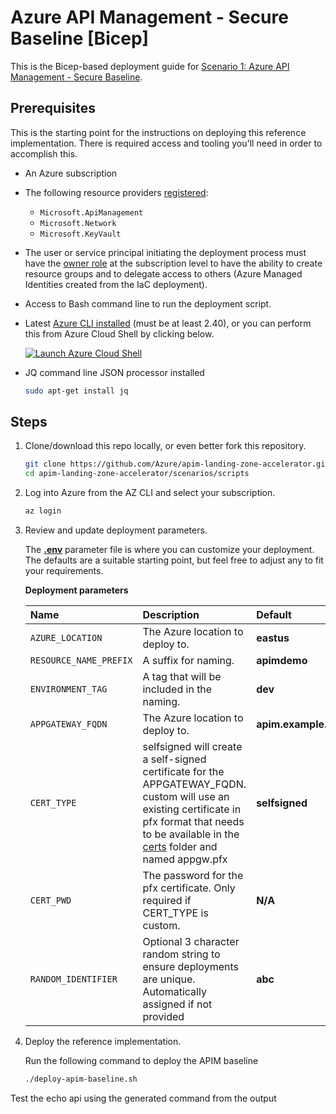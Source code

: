# Azure API Management - Secure Baseline [Bicep]

This is the Bicep-based deployment guide for [Scenario 1: Azure API Management - Secure Baseline](../README.md).

## Prerequisites

This is the starting point for the instructions on deploying this reference implementation. There is required access and tooling you'll need in order to accomplish this.

- An Azure subscription
- The following resource providers [registered](https://learn.microsoft.com/azure/azure-resource-manager/management/resource-providers-and-types#register-resource-provider):
  - `Microsoft.ApiManagement`
  - `Microsoft.Network`
  - `Microsoft.KeyVault`
- The user or service principal initiating the deployment process must have the [owner role](https://learn.microsoft.com/azure/role-based-access-control/built-in-roles#owner) at the subscription level to have the ability to create resource groups and to delegate access to others (Azure Managed Identities created from the IaC deployment).
- Access to Bash command line to run the deployment script.
- Latest [Azure CLI installed](https://learn.microsoft.com/cli/azure/install-azure-cli?view=azure-cli-latest) (must be at least 2.40), or you can perform this from Azure Cloud Shell by clicking below.

  [![Launch Azure Cloud Shell](https://learn.microsoft.com/azure/includes/media/cloud-shell-try-it/launchcloudshell.png)](https://shell.azure.com)
- JQ command line JSON processor installed 
   ```bash
   sudo apt-get install jq
   ```

## Steps

1. Clone/download this repo locally, or even better fork this repository.

   ```bash
   git clone https://github.com/Azure/apim-landing-zone-accelerator.git
   cd apim-landing-zone-accelerator/scenarios/scripts
   ```

1. Log into Azure from the AZ CLI and select your subscription.

   ```bash
   az login
   ```

1. Review and update deployment parameters.

   The [**.env**](../../.env) parameter file is where you can customize your deployment. The defaults are a suitable starting point, but feel free to adjust any to fit your requirements.

   **Deployment parameters**

   | Name  | Description | Default | Example(s) |
   | :---- | :---------- | :------ | :--------- |
   | `AZURE_LOCATION` | The Azure location to deploy to. | **eastus** | **westus** |
   | `RESOURCE_NAME_PREFIX` | A suffix for naming. | **apimdemo** | **appname** |
   | `ENVIRONMENT_TAG` | A tag that will be included in the naming. | **dev** | **stage** |
   | `APPGATEWAY_FQDN` | The Azure location to deploy to. | **apim.example.com** | **my.org.com** |
   | `CERT_TYPE` | selfsigned will create a self-signed certificate for the APPGATEWAY_FQDN. custom will use an existing certificate in pfx format that needs to be available in the [certs](../../certs) folder and named appgw.pfx | **selfsigned** | **custom** |
   | `CERT_PWD` | The password for the pfx certificate. Only required if CERT_TYPE is custom. | **N/A** | **password123** |
   | `RANDOM_IDENTIFIER` | Optional 3 character random string to ensure deployments are unique. Automatically assigned if not provided | **abc** | **pqr** |

1. Deploy the reference implementation.

   Run the following command to deploy the APIM baseline

    ```bash
    ./deploy-apim-baseline.sh
    ```

Test the echo api using the generated command from the output
